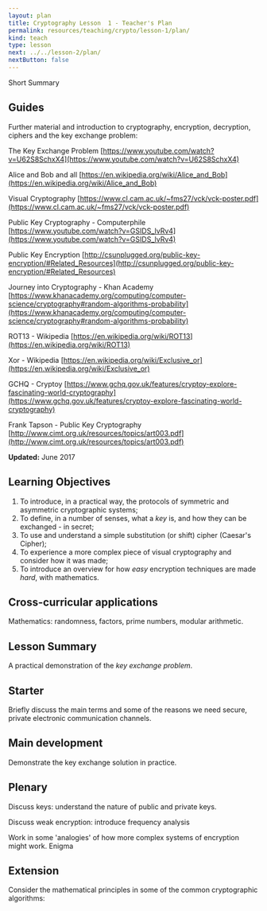 ```yaml
---
layout: plan
title: Cryptography Lesson  1 - Teacher's Plan
permalink: resources/teaching/crypto/lesson-1/plan/
kind: teach
type: lesson
next: ../../lesson-2/plan/
nextButton: false
---
```


Short Summary

##  Guides ##

Further material and introduction to cryptography, encryption, decryption, ciphers and the key exchange problem:

The Key Exchange Problem
[https://www.youtube.com/watch?v=U62S8SchxX4](https://www.youtube.com/watch?v=U62S8SchxX4)


Alice and Bob and all
[https://en.wikipedia.org/wiki/Alice_and_Bob](https://en.wikipedia.org/wiki/Alice_and_Bob)

Visual Cryptography
[https://www.cl.cam.ac.uk/~fms27/vck/vck-poster.pdf](https://www.cl.cam.ac.uk/~fms27/vck/vck-poster.pdf)

Public Key Cryptography - Computerphile
[https://www.youtube.com/watch?v=GSIDS_lvRv4](https://www.youtube.com/watch?v=GSIDS_lvRv4)


Public Key Encryption
[http://csunplugged.org/public-key-encryption/#Related_Resources](http://csunplugged.org/public-key-encryption/#Related_Resources)


Journey into Cryptography - Khan Academy
[https://www.khanacademy.org/computing/computer-science/cryptography#random-algorithms-probability](https://www.khanacademy.org/computing/computer-science/cryptography#random-algorithms-probability)


ROT13 - Wikipedia
[https://en.wikipedia.org/wiki/ROT13](https://en.wikipedia.org/wiki/ROT13)


Xor - Wikipedia
[https://en.wikipedia.org/wiki/Exclusive_or](https://en.wikipedia.org/wiki/Exclusive_or)


GCHQ - Cryptoy
[https://www.gchq.gov.uk/features/cryptoy-explore-fascinating-world-cryptography](https://www.gchq.gov.uk/features/cryptoy-explore-fascinating-world-cryptography)


Frank Tapson - Public Key Cryptography
[http://www.cimt.org.uk/resources/topics/art003.pdf](http://www.cimt.org.uk/resources/topics/art003.pdf)

**Updated:** June 2017




## Learning Objectives ##

1. To introduce, in a practical way, the protocols of symmetric and asymmetric cryptographic systems;
2. To define, in a number of senses, what a *key* is, and how they can be exchanged - in secret;
3. To use and understand a simple substitution (or shift) cipher (Caesar's Cipher);
4. To experience a more complex piece of visual cryptography and consider how it was made;
5. To introduce an overview for how *easy* encryption techniques are made *hard*, with mathematics.

## Cross-curricular applications ##

Mathematics: randomness, factors, prime numbers, modular arithmetic.

## Lesson Summary ##

A practical demonstration of the *key exchange problem*.


## Starter ##

Briefly discuss the main terms and some of the reasons we need secure, private electronic communication channels.

## Main development ##

Demonstrate the key exchange solution in practice.

## Plenary ##

Discuss keys: understand the nature of public and private keys.

Discuss weak encryption: introduce frequency analysis

Work in some 'analogies' of how more complex systems of encryption might work.
Enigma
 

## Extension ##

Consider the mathematical principles in some of the common cryptographic algorithms: 
